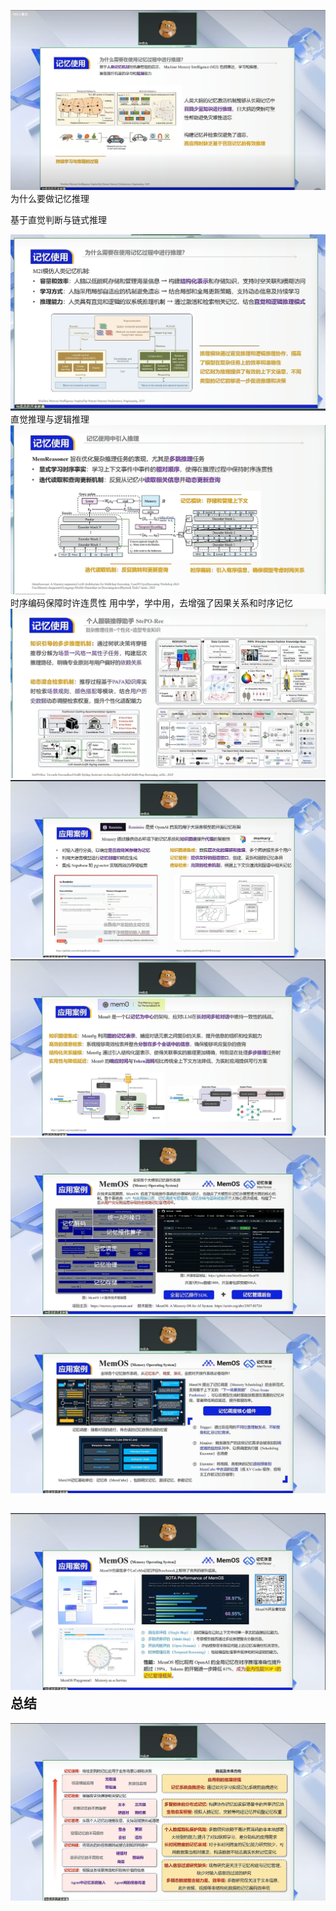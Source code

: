 
![](inbox/Pasted%20image%2020250905102720.png)
为什么要做记忆推理

基于直觉判断与链式推理

![](inbox/Pasted%20image%2020250905102825.png)
直觉推理与逻辑推理
![](inbox/Pasted%20image%2020250905102850.png)
时序编码保障时许连贯性
用中学，学中用，去增强了因果关系和时序记忆
![](inbox/Pasted%20image%2020250905103003.png)
![](inbox/Pasted%20image%2020250905103137.png)
![](inbox/Pasted%20image%2020250905103341.png)
![](inbox/Pasted%20image%2020250905103709.png)
![](inbox/Pasted%20image%2020250905103720.png)

![](inbox/Pasted%20image%2020250905103835.png)
总结
---

![](inbox/Pasted%20image%2020250905103916.png)
